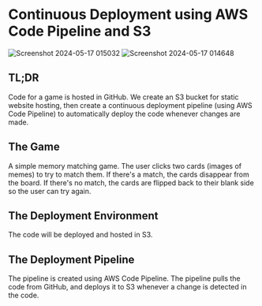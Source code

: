 # Continuous Deployment using AWS Code Pipeline and S3
![Screenshot 2024-05-17 015032](https://github.com/AmoghArakere/codepipeline-s3-game/assets/90240269/9c7336aa-cfe8-4445-85fe-ef95b5e03542)
![Screenshot 2024-05-17 014648](https://github.com/AmoghArakere/codepipeline-s3-game/assets/90240269/0de3385a-4082-4b79-af09-82fd7bf6ae48)



## TL;DR
Code for a game is hosted in GitHub.  We create an S3 bucket for static website hosting, then create a continuous deployment pipeline (using AWS Code Pipeline) to automatically deploy the code whenever changes are made.

## The Game
A simple memory matching game.  The user clicks two cards (images of memes) to try to match them.  If there's a match, the cards disappear from the board.  If there's no match, the cards are flipped back to their blank side so the user can try again.

## The Deployment Environment
The code will be deployed and hosted in S3.

## The Deployment Pipeline
The pipeline is created using AWS Code Pipeline.  The pipeline pulls the code from GitHub, and deploys it to S3 whenever a change is detected in the code.
